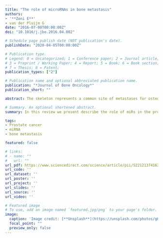 ```yaml
---
title: "The role of microRNAs in bone metastasis"
authors:
- '**Zoni E**'
- van der Pluijm G
date: "2016-07-08T00:00:00Z"
doi: "10.1016/j.jbo.2016.04.002"

# Schedule page publish date (NOT publication's date).
publishDate: "2020-04-05T00:00:00Z"

# Publication type.
# Legend: 0 = Uncategorized; 1 = Conference paper; 2 = Journal article;
# 3 = Preprint / Working Paper; 4 = Report; 5 = Book; 6 = Book section;
# 7 = Thesis; 8 = Patent;
publication_types: ["2"]

# Publication name and optional abbreviated publication name.
publication: "*Journal of Bone Oncology*"
publication_short: ""

abstract: The skeleton represents a common site of metastases for osteotropic cancers such as prostate and breast tumors and novel therapeutic targets and new markers for the monitoring of bone lesions are urgently needed. The formation of bone metastases is a complex process that starts at the level of the confined tumor and that is characterized by a dynamic crosstalk between the primary cancer and the future metastatic site, the bone. Factors released by the primary tumor contribute to prepare a fertile "soil", where a "pre-metastatic niche" is established prior to future colonization by cancer cells. When the primary cancer progress from the confined disease to its invasive phase, tumor cells will acquire an invasive phenotype, enter into the circulation and colonize the previously prepared site where they will establish a "metastatic niche". Among the variety of molecules that participate in the metastatic cascade, microRNAs are a class of small non-coding RNA that play an important role in the development of metastatic bone lesions. Many studies have addressed the role of small non-coding RNAs (miRs) in metastasis in osteotropic cancers and have highlighted the role of miRs as oncogenes (oncomiRs) or tumor suppressor miRs. In this review we present describe the role of miRs in the processing of the supportive bone microenvironment prior and after the bone colonization by cancer cells. Finally, future therapeutic strategies and perspectives are also discussed.

# Summary. An optional shortened abstract.
summary: In this review we present describe the role of miRs in the processing of the supportive bone microenvironment prior and after the bone colonization by cancer cells. Finally, future therapeutic strategies and perspectives are also discussed.

tags:
- Prostate cancer
- miRNA
- bone metastasis

featured: false

# links:
# - name: ""
#   url: ""
url_pdf: https://www.sciencedirect.com/science/article/pii/S2212137416300148?via%3Dihub
url_code: ''
url_dataset: ''
url_poster: ''
url_project: ''
url_slides: ''
url_source: ''
url_video: ''

# Featured image
# To use, add an image named `featured.jpg/png` to your page's folder. 
image:
  caption: 'Image credit: [**Unsplash**](https://unsplash.com/photos/gKUC4TMhOiY)'
  focal_point: ""
  preview_only: false
---
```



